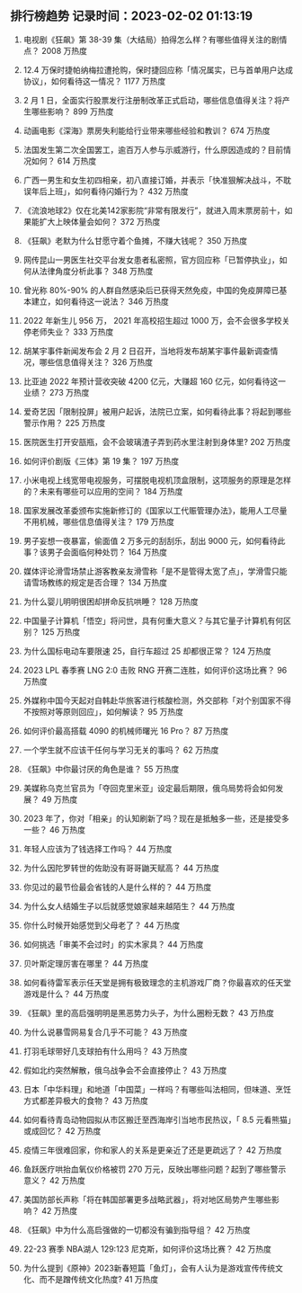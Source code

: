 
## 排行榜趋势 记录时间：2023-02-02 01:13:19
  
  1. 电视剧《狂飙》第 38-39 集（大结局）拍得怎么样？有哪些值得关注的剧情点？ 2008 万热度
    
  2. 12.4 万保时捷帕纳梅拉遭抢购，保时捷回应称「情况属实，已与首单用户达成协议」，如何看待这一情况？ 1177 万热度
    
  3. 2 月 1 日，全面实行股票发行注册制改革正式启动，哪些信息值得关注？将产生哪些影响？ 899 万热度
    
  4. 动画电影《深海》票房失利能给行业带来哪些经验和教训？ 674 万热度
    
  5. 法国发生第二次全国罢工，逾百万人参与示威游行，什么原因造成的？目前情况如何？ 614 万热度
    
  6. 广西一男生和女生初四相亲，初八直接订婚，并表示「快准狠解决战斗，不耽误年后上班」，如何看待闪婚行为？ 432 万热度
    
  7. 《流浪地球2》仅在北美142家影院“非常有限发行”，就进入周末票房前十，如果能扩大上映体量会如何？ 372 万热度
    
  8. 《狂飙》老默为什么甘愿守着个鱼摊，不赚大钱呢？ 350 万热度
    
  9. 网传昆山一男医生社交平台发女患者私密照，官方回应称「已暂停执业」，如何从法律角度分析此事？ 348 万热度
    
  10. 曾光称 80%-90% 的人群自然感染后已获得天然免疫，中国的免疫屏障已基本建立，如何看待这一说法？ 346 万热度
    
  11. 2022 年新生儿 956 万， 2021 年高校招生超过 1000 万，会不会很多学校关停老师失业？ 333 万热度
    
  12. 胡某宇事件新闻发布会 2 月 2 日召开，当地将发布胡某宇事件最新调查情况，哪些信息值得关注？ 326 万热度
    
  13. 比亚迪 2022 年预计营收突破 4200 亿元，大赚超 160 亿元，如何看待这一业绩？ 273 万热度
    
  14. 爱奇艺因「限制投屏」被用户起诉，法院已立案，如何看待此事？将起到哪些警示作用？ 225 万热度
    
  15. 医院医生打开安瓿瓶，会不会玻璃渣子弄到药水里注射到身体里? 202 万热度
    
  16. 如何评价剧版《三体》第 19 集？ 197 万热度
    
  17. 小米电视上线宽带电视服务，可摆脱电视机顶盒限制，这项服务的原理是怎样的？未来有哪些可以应用的空间？ 184 万热度
    
  18. 国家发展改革委颁布实施新修订的《国家以工代赈管理办法》，能用人工尽量不用机械，哪些信息值得关注？ 179 万热度
    
  19. 男子妄想一夜暴富，偷面值 2 万多元的刮刮乐，刮出 9000 元，如何看待此事？该男子会面临何种处罚？ 164 万热度
    
  20. 媒体评论滑雪场禁止游客教亲友滑雪称「是不是管得太宽了点」，学滑雪只能请雪场教练的规定是否合理？ 134 万热度
    
  21. 为什么婴儿明明很困却拼命反抗哄睡？ 128 万热度
    
  22. 中国量子计算机「悟空」将问世，具有何重大意义？与其它量子计算机有何区别？ 125 万热度
    
  23. 为什么国标电动车要限速 25，自行车超过 25 却都很正常？ 124 万热度
    
  24. 2023 LPL 春季赛 LNG 2:0 击败 RNG 开赛二连胜，如何评价这场比赛？ 96 万热度
    
  25. 外媒称中国今天起对自韩赴华旅客进行核酸检测，外交部称「对个别国家不得不按照对等原则回应」，如何解读？ 95 万热度
    
  26. 如何评价最高搭载 4090 的机械师曙光 16 Pro？ 87 万热度
    
  27. 一个学生就不应该干任何与学习无关的事吗？ 62 万热度
    
  28. 《狂飙》中你最讨厌的角色是谁？ 55 万热度
    
  29. 美媒称乌克兰官员为「夺回克里米亚」设定最后期限，俄乌局势将会如何发展？ 49 万热度
    
  30. 2023 年了，你对「相亲」的认知刷新了吗？现在是抵触多一些，还是接受多一些？ 46 万热度
    
  31. 年轻人应该为了钱选择工作吗？ 44 万热度
    
  32. 为什么因陀罗转世的佐助没有哥哥鼬天赋高？ 44 万热度
    
  33. 你见过的最节俭最会省钱的人是什么样的？ 44 万热度
    
  34. 为什么女人结婚生子以后就感觉娘家越来越陌生？ 44 万热度
    
  35. 你什么时候开始感觉到父母老了？ 44 万热度
    
  36. 如何挑选「审美不会过时」的实木家具？ 44 万热度
    
  37. 贝叶斯定理厉害在哪里？ 44 万热度
    
  38. 如何看待雷军表示任天堂是拥有极致理念的主机游戏厂商？你最喜欢的任天堂游戏是什么？ 44 万热度
    
  39. 《狂飙》里的高启强明明是黑恶势力头子，为什么圈粉无数？ 43 万热度
    
  40. 为什么说暴雪网易复合几乎不可能？ 43 万热度
    
  41. 打羽毛球带好几支球拍有什么用吗？ 43 万热度
    
  42. 假如北约突然解散，俄乌战争会不会直接停止？ 43 万热度
    
  43. 日本「中华料理」和地道「中国菜」一样吗？有哪些叫法相同，但味道、烹饪方式都差异极大的食物？ 43 万热度
    
  44. 如何看待青岛动物园拟从市区搬迁至西海岸引当地市民热议，「 8.5 元看熊猫」或成回忆？ 42 万热度
    
  45. 疫情三年很难回家，你和家人的关系是更亲近了还是更疏远了？ 42 万热度
    
  46. 鱼跃医疗哄抬血氧仪价格被罚 270 万元，反映出哪些问题？起到了哪些警示意义？ 42 万热度
    
  47. 美国防部长声称「将在韩国部署更多战略武器」，将对地区局势产生哪些影响？ 42 万热度
    
  48. 《狂飙》中为什么高启强做的一切都没有骗到指导组？ 42 万热度
    
  49. 22-23 赛季 NBA湖人 129:123 尼克斯，如何评价这场比赛？ 42 万热度
    
  50. 为什么提到《原神》2023新春短篇「鱼灯」，会有人认为是游戏宣传传统文化、而不是蹭传统文化热度? 41 万热度
    